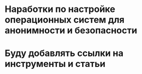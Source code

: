 # Наработки по настройке операционных систем для анонимности и безопасности
# Буду добавлять ссылки на инструменты и статьи 
